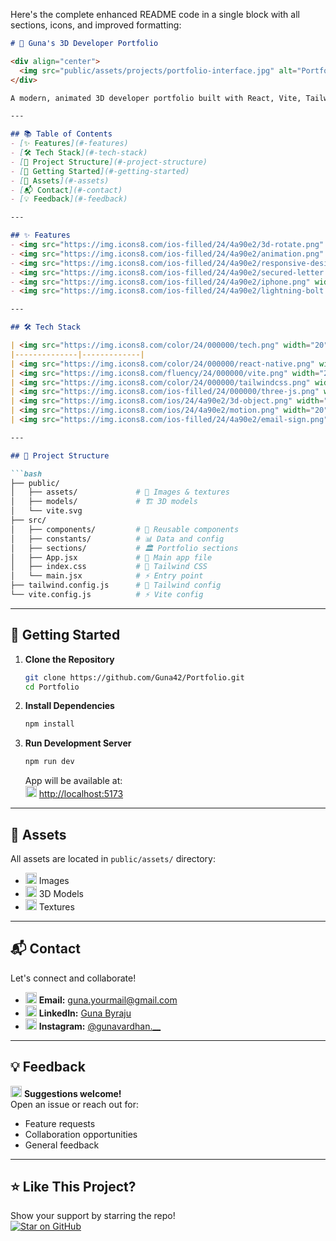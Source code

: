 Here's the complete enhanced README code in a single block with all sections, icons, and improved formatting:

```markdown
# 🚀 Guna's 3D Developer Portfolio

<div align="center">
  <img src="public/assets/projects/portfolio-interface.jpg" alt="Portfolio Interface" style="border-radius: 12px; box-shadow: 0 8px 32px rgba(0,0,0,0.12); max-width: 800px; margin: 1rem 0;">
</div>

A modern, animated 3D developer portfolio built with React, Vite, TailwindCSS, and 3D effects — designed to showcase my skills, projects, and experience in a creative way.

---

## 📚 Table of Contents
- [✨ Features](#-features)
- [🛠 Tech Stack](#-tech-stack)
- [📁 Project Structure](#-project-structure)
- [🚀 Getting Started](#-getting-started)
- [🎨 Assets](#-assets)
- [📬 Contact](#-contact)
- [💡 Feedback](#-feedback)

---

## ✨ Features
- <img src="https://img.icons8.com/ios-filled/24/4a90e2/3d-rotate.png" width="18"/> **3D Visuals** powered by React Three Fiber
- <img src="https://img.icons8.com/ios-filled/24/4a90e2/animation.png" width="18"/> **Smooth Transitions** with scroll-based animations
- <img src="https://img.icons8.com/ios-filled/24/4a90e2/responsive-design.png" width="18"/> **Clean UI** with TailwindCSS
- <img src="https://img.icons8.com/ios-filled/24/4a90e2/secured-letter.png" width="18"/> **Contact Form** using EmailJS
- <img src="https://img.icons8.com/ios-filled/24/4a90e2/iphone.png" width="18"/> **Mobile-Friendly** responsive design
- <img src="https://img.icons8.com/ios-filled/24/4a90e2/lightning-bolt.png" width="18"/> **Fast Development** with Vite

---

## 🛠 Tech Stack

| <img src="https://img.icons8.com/color/24/000000/tech.png" width="20"/> Tech | Description |
|--------------|-------------|
| <img src="https://img.icons8.com/color/24/000000/react-native.png" width="20"/> React | Front-end JavaScript library |
| <img src="https://img.icons8.com/fluency/24/000000/vite.png" width="20"/> Vite | Fast bundler and dev environment |
| <img src="https://img.icons8.com/color/24/000000/tailwindcss.png" width="20"/> TailwindCSS | Utility-first CSS framework |
| <img src="https://img.icons8.com/ios-filled/24/000000/three-js.png" width="20"/> React Three Fiber | 3D rendering with Three.js |
| <img src="https://img.icons8.com/ios/24/4a90e2/3d-object.png" width="20"/> Drei | Helpers for R3F |
| <img src="https://img.icons8.com/ios/24/4a90e2/motion.png" width="20"/> Framer Motion | Animation library |
| <img src="https://img.icons8.com/ios-filled/24/4a90e2/email-sign.png" width="20"/> EmailJS | Email integration |

---

## 📁 Project Structure

```bash
├── public/
│   ├── assets/             # 📸 Images & textures
│   ├── models/             # 🏗️ 3D models
│   └── vite.svg
├── src/
│   ├── components/         # 🔧 Reusable components
│   ├── constants/          # 📊 Data and config
│   ├── sections/           # 🏛️ Portfolio sections
│   ├── App.jsx             # 🧠 Main app file
│   ├── index.css           # 🎨 Tailwind CSS
│   └── main.jsx            # ⚡ Entry point
├── tailwind.config.js      # 🌈 Tailwind config
└── vite.config.js          # ⚡ Vite config
```

---

## 🚀 Getting Started

1. **Clone the Repository**
   ```bash
   git clone https://github.com/Guna42/Portfolio.git
   cd Portfolio
   ```

2. **Install Dependencies**
   ```bash
   npm install
   ```

3. **Run Development Server**
   ```bash
   npm run dev
   ```
   App will be available at:  
   <img src="https://img.icons8.com/ios-filled/24/4a90e2/link.png" width="18"/> [http://localhost:5173](http://localhost:5173)

---

## 🎨 Assets
All assets are located in `public/assets/` directory:
- <img src="https://img.icons8.com/ios-filled/24/4a90e2/image.png" width="18"/> Images
- <img src="https://img.icons8.com/ios-filled/24/4a90e2/3d-model.png" width="18"/> 3D Models  
- <img src="https://img.icons8.com/ios-filled/24/4a90e2/texture.png" width="18"/> Textures

---

## 📬 Contact
Let's connect and collaborate!

- <img src="https://img.icons8.com/ios-filled/24/4a90e2/gmail.png" width="18"/> **Email:** [guna.yourmail@gmail.com](mailto:guna.yourmail@gmail.com)
- <img src="https://img.icons8.com/ios-filled/24/4a90e2/linkedin.png" width="18"/> **LinkedIn:** [Guna Byraju](https://www.linkedin.com/in/guna-byraju)
- <img src="https://img.icons8.com/ios-filled/24/4a90e2/instagram-new.png" width="18"/> **Instagram:** [@gunavardhan.__](https://www.instagram.com/gunavardhan.__/)

---

## 💡 Feedback
<img src="https://img.icons8.com/ios-filled/24/4a90e2/idea.png" width="18"/> **Suggestions welcome!**  
Open an issue or reach out for:
- Feature requests
- Collaboration opportunities
- General feedback

---

## ⭐ Like This Project?
Show your support by starring the repo!  
[![Star on GitHub](https://img.shields.io/github/stars/Guna42/Portfolio?style=social)](https://github.com/Guna42/Portfolio/stargazers)
```

